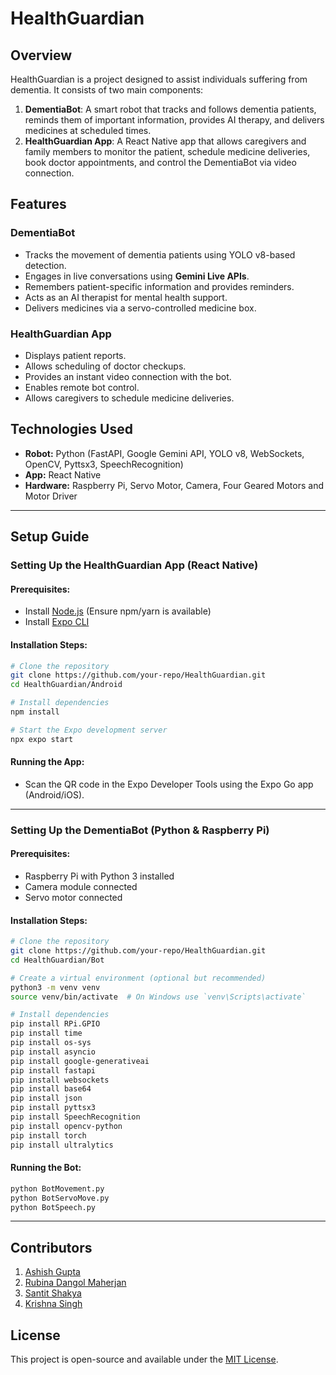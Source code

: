 # HealthGuardian

## Overview
HealthGuardian is a project designed to assist individuals suffering from dementia. It consists of two main components:

1. **DementiaBot**: A smart robot that tracks and follows dementia patients, reminds them of important information, provides AI therapy, and delivers medicines at scheduled times.
2. **HealthGuardian App**: A React Native app that allows caregivers and family members to monitor the patient, schedule medicine deliveries, book doctor appointments, and control the DementiaBot via video connection.

## Features

### DementiaBot
- Tracks the movement of dementia patients using YOLO v8-based detection.
- Engages in live conversations using **Gemini Live APIs**.
- Remembers patient-specific information and provides reminders.
- Acts as an AI therapist for mental health support.
- Delivers medicines via a servo-controlled medicine box.

### HealthGuardian App
- Displays patient reports.
- Allows scheduling of doctor checkups.
- Provides an instant video connection with the bot.
- Enables remote bot control.
- Allows caregivers to schedule medicine deliveries.

## Technologies Used
- **Robot:** Python (FastAPI, Google Gemini API, YOLO v8, WebSockets, OpenCV, Pyttsx3, SpeechRecognition)
- **App:** React Native
- **Hardware:** Raspberry Pi, Servo Motor, Camera, Four Geared Motors and Motor Driver

---

## Setup Guide

### Setting Up the HealthGuardian App (React Native)

#### Prerequisites:
- Install [Node.js](https://nodejs.org/) (Ensure npm/yarn is available)
- Install [Expo CLI](https://expo.dev/)

#### Installation Steps:
```sh
# Clone the repository
git clone https://github.com/your-repo/HealthGuardian.git
cd HealthGuardian/Android

# Install dependencies
npm install

# Start the Expo development server
npx expo start
```

#### Running the App:
- Scan the QR code in the Expo Developer Tools using the Expo Go app (Android/iOS).

---

### Setting Up the DementiaBot (Python & Raspberry Pi)

#### Prerequisites:
- Raspberry Pi with Python 3 installed
- Camera module connected
- Servo motor connected

#### Installation Steps:
```sh
# Clone the repository
git clone https://github.com/your-repo/HealthGuardian.git
cd HealthGuardian/Bot

# Create a virtual environment (optional but recommended)
python3 -m venv venv
source venv/bin/activate  # On Windows use `venv\Scripts\activate`

# Install dependencies
pip install RPi.GPIO
pip install time
pip install os-sys
pip install asyncio
pip install google-generativeai
pip install fastapi
pip install websockets
pip install base64
pip install json
pip install pyttsx3
pip install SpeechRecognition
pip install opencv-python
pip install torch
pip install ultralytics
```

#### Running the Bot:
```sh
python BotMovement.py
python BotServoMove.py
python BotSpeech.py
```

---

## Contributors
1. [Ashish Gupta](https://github.com/haitomnsg/)
2. [Rubina Dangol Maherjan](https://github.com/ruBY-DANGOL)
3. [Santit Shakya](https://github.com/santit23)
4. [Krishna Singh](https://github.com/krishna09-dev)

## License
This project is open-source and available under the [MIT License](LICENSE).